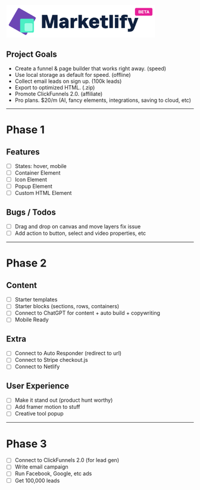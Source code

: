 <img src="/public/images/logo.png" width="400" />

## Project Goals

- Create a funnel & page builder that works right away. (speed)
- Use local storage as default for speed. (offline)
- Collect email leads on sign up. (100k leads)
- Export to optimized HTML. (.zip)
- Promote ClickFunnels 2.0. (affiliate)
- Pro plans. $20/m (AI, fancy elements, integrations, saving to cloud, etc)

---

# Phase 1

## Features

- [ ] States: hover, mobile
- [ ] Container Element
- [ ] Icon Element
- [ ] Popup Element
- [ ] Custom HTML Element

## Bugs / Todos

- [ ] Drag and drop on canvas and move layers fix issue
- [ ] Add action to button, select and video properties, etc

---

# Phase 2

## Content

- [ ] Starter templates
- [ ] Starter blocks (sections, rows, containers)
- [ ] Connect to ChatGPT for content + auto build + copywriting
- [ ] Mobile Ready

## Extra

- [ ] Connect to Auto Responder (redirect to url)
- [ ] Connect to Stripe checkout.js
- [ ] Connect to Netlify

## User Experience

- [ ] Make it stand out (product hunt worthy)
- [ ] Add framer motion to stuff
- [ ] Creative tool popup

---

# Phase 3

- [ ] Connect to ClickFunnels 2.0 (for lead gen)
- [ ] Write email campaign
- [ ] Run Facebook, Google, etc ads
- [ ] Get 100,000 leads
